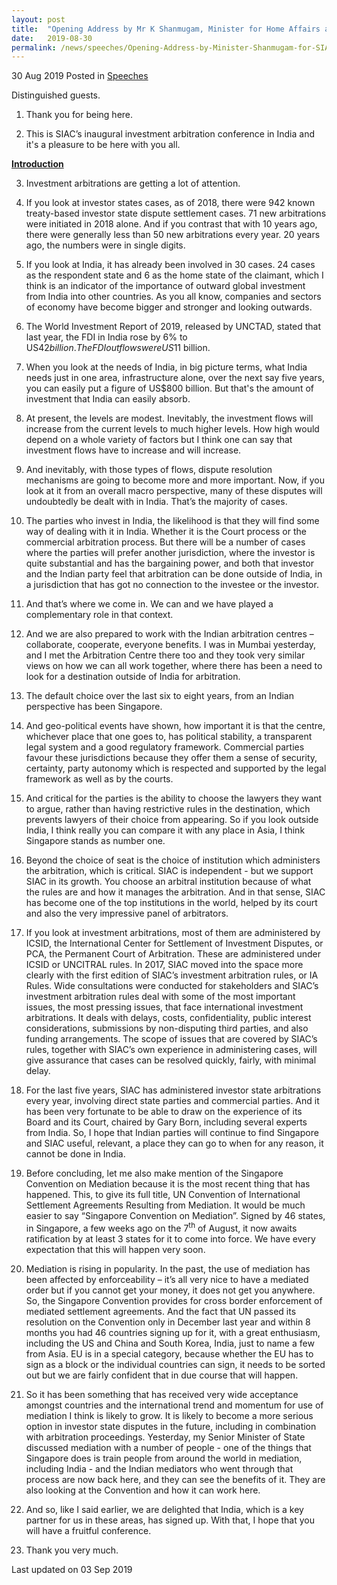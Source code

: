 ```yaml
---
layout: post
title:  "Opening Address by Mr K Shanmugam, Minister for Home Affairs and Minister for Law, for SIAC India Summit 2019 Day One: Investor-State Dispute Settlement"
date:   2019-08-30
permalink: /news/speeches/Opening-Address-by-Minister-Shanmugam-for-SIAC-Investment-arbitration-conference
---
```



30 Aug 2019 Posted in [Speeches](/news/speeches)

Distinguished guests.

1. Thank you for being here.

2. This is SIAC’s inaugural investment arbitration conference in India and it's a pleasure to be here with you all.

**<u>Introduction</u>**

3. Investment arbitrations are getting a lot of attention.

 

4. If you look at investor states cases, as of 2018, there were 942 known treaty-based investor state dispute settlement cases. 71 new arbitrations were initiated in 2018 alone. And if you contrast that with 10 years ago, there were generally less than 50 new arbitrations every year. 20 years ago, the numbers were in single digits.

 

5. If you look at India, it has already been involved in 30 cases. 24 cases as the respondent state and 6 as the home state of the claimant, which I think is an indicator of the importance of outward global investment from India into other countries. As you all know, companies and sectors of economy have become bigger and stronger and looking outwards.

 

6. The World Investment Report of 2019, released by UNCTAD, stated that last year, the FDI in India rose by 6% to US$42 billion. The FDI outflows were US$11 billion.

 

7. When you look at the needs of India, in big picture terms, what India needs just in one area, infrastructure alone, over the next say five years, you can easily put a figure of US$800 billion.  But that's the amount of investment that India can easily absorb.

 

8. At present, the levels are modest. Inevitably, the investment flows will increase from the current levels to much higher levels. How high would depend on a whole variety of factors but I think one can say that investment flows have to increase and will increase.

 

9. And inevitably, with those types of flows, dispute resolution mechanisms are going to become more and more important. Now, if you look at it from an overall macro perspective, many of these disputes will undoubtedly be dealt with in India. That’s the majority of cases.

 

10. The parties who invest in India, the likelihood is that they will find some way of dealing with it in India. Whether it is the Court process or the commercial arbitration process. But there will be a number of cases where the parties will prefer another jurisdiction, where the investor is quite substantial and has the bargaining power, and both that investor and the Indian party feel that arbitration can be done outside of India, in a jurisdiction that has got no connection to the investee or the investor.

 

11. And that’s where we come in. We can and we have played a complementary role in that context.

 

12. And we are also prepared to work with the Indian arbitration centres – collaborate, cooperate, everyone benefits. I was in Mumbai yesterday, and I met the Arbitration Centre there too and they took very similar views on how we can all work together, where there has been a need to look for a destination outside of India for arbitration.

 

13. The default choice over the last six to eight years, from an Indian perspective has been Singapore.

 

14. And geo-political events have shown, how important it is that the centre, whichever place that one goes to, has political stability, a transparent legal system and a good regulatory framework. Commercial parties favour these jurisdictions because they offer them a sense of security, certainty, party autonomy which is respected and supported by the legal framework as well as by the courts.
 

15. And critical for the parties is the ability to choose the lawyers they want to argue, rather than having restrictive rules in the destination, which prevents lawyers of their choice from appearing. So if you look outside India, I think really you can compare it with any place in Asia, I think Singapore stands as number one.

 

16. Beyond the choice of seat is the choice of institution which administers the arbitration, which is critical.  SIAC is independent - but we support SIAC in its growth. You choose an arbitral institution because of what the rules are and how it manages the arbitration. And in that sense, SIAC has become one of the top institutions in the world, helped by its court and also the very impressive panel of arbitrators.

 

17. If you look at investment arbitrations, most of them are administered by ICSID, the International Center for Settlement of Investment Disputes, or PCA, the Permanent Court of Arbitration. These are administered under ICSID or UNCITRAL rules. In 2017, SIAC moved into the space more clearly with the first edition of SIAC’s investment arbitration rules, or IA Rules. Wide consultations were conducted for stakeholders and SIAC’s investment arbitration rules deal with some of the most important issues, the most pressing issues, that face international investment arbitrations. It deals with delays, costs, confidentiality, public interest considerations, submissions by non-disputing third parties, and also funding arrangements. The scope of issues that are covered by SIAC’s rules, together with SIAC’s own experience in administering cases, will give assurance that cases can be resolved quickly, fairly, with minimal delay.

 

18. For the last five years, SIAC has administered investor state arbitrations every year, involving direct state parties and commercial parties. And it has been very fortunate to be able to draw on the experience of its Board and its Court, chaired by Gary Born, including several experts from India. So, I hope that Indian parties will continue to find Singapore and SIAC useful, relevant, a place they can go to when for any reason, it cannot be done in India.

 

19. Before concluding, let me also make mention of the Singapore Convention on Mediation because it is the most recent thing that has happened. This, to give its full title, UN Convention of International Settlement Agreements Resulting from Mediation. It would be much easier to say “Singapore Convention on Mediation”. Signed by 46 states, in Singapore, a few weeks ago on the 7<sup>th</sup> of August, it now awaits ratification by at least 3 states for it to come into force. We have every expectation that this will happen very soon.

 

20. Mediation is rising in popularity. In the past, the use of mediation has been affected by enforceability – it’s all very nice to have a mediated order but if you cannot get your money, it does not get you anywhere. So, the Singapore Convention provides for cross border enforcement of mediated settlement agreements. And the fact that UN passed its resolution on the Convention only in December last year and within 8 months you had 46 countries signing up for it, with a great enthusiasm, including the US and China and South Korea, India, just to name a few from Asia. EU is in a special category, because whether the EU has to sign as a block or the individual countries can sign, it needs to be sorted out but we are fairly confident that in due course that will happen.

 

21. So it has been something that has received very wide acceptance amongst countries and the international trend and momentum for use of mediation I think is likely to grow. It is likely to become a more serious option in investor state disputes in the future, including in combination with arbitration proceedings. Yesterday, my Senior Minister of State discussed mediation with a number of people -  one of the things that Singapore does is train people from around the world in mediation, including India - and the Indian mediators who went through that process are now back here, and they can see the benefits of it. They are also looking at the Convention and how it can work here.

 

22. And so, like I said earlier, we are delighted that India, which is a key partner for us in these areas, has signed up. With that, I hope that you will have a fruitful conference.

 

23. Thank you very much.

<p class="right-side-updated">Last updated on 03 Sep 2019</p>
